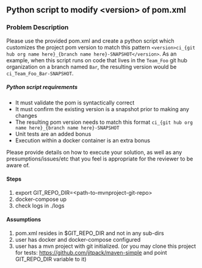 ## Python script to modify \<version> of pom.xml

### Problem Description

Please use the provided pom.xml and create a python script which customizes the project pom version 
to match this pattern `<version>ci_{git hub org name here}_{branch name here}-SNAPSHOT</version>`.
As an example, when this script runs on code that lives in the `Team_Foo` git hub organization on 
a branch named `Bar`, the resulting version would be `ci_Team_Foo_Bar-SNAPSHOT`.
 
##### Python script requirements
 * It must validate the pom is syntactically correct
 * It must confirm the existing version is a snapshot prior to making any changes
 * The resulting pom version needs to match this format `ci_{git hub org name here}_{branch name here}-SNAPSHOT`
 * Unit tests are an added bonus
 * Execution within a docker container is an extra bonus
 
Please provide details on how to execute your solution, as well as any presumptions/issues/etc that you 
feel is appropriate for the reviewer to be aware of.

#### Steps
1. export GIT_REPO_DIR=\<path-to-mvnproject-git-repo>
2. docker-compose up
3. check logs in ./logs

#### Assumptions
1. pom.xml resides in $GIT_REPO_DIR and not in any sub-dirs
2. user has docker and docker-compose configured
3. user has a mvn project with git initialized.
(or you may clone this project for tests: https://github.com/jitpack/maven-simple and point GIT_REPO_DIR variable to it)
